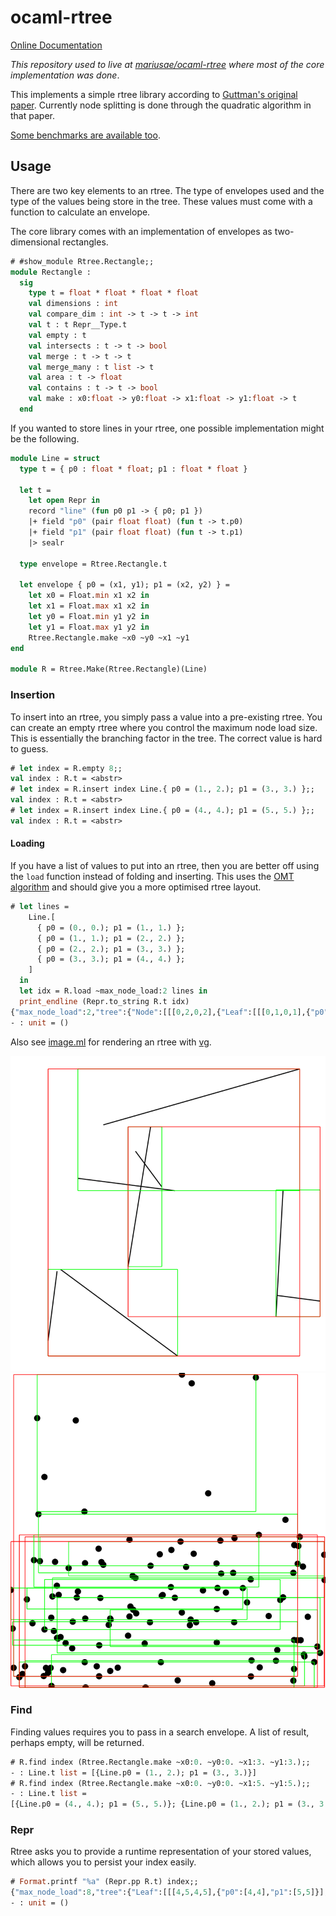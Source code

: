 # ocaml-rtree

[Online Documentation](https://geocaml.github.io/ocaml-rtree/)

_This repository used to live at [mariusae/ocaml-rtree](https://github.com/mariusae/ocaml-rtree)
where most of the core implementation was done_.

This implements a simple rtree library according to [Guttman's original paper](http://www-db.deis.unibo.it/courses/SI-LS/papers/Gut84.pdf).
Currently node splitting is done through the quadratic algorithm in that paper.

[Some benchmarks are available too](./bench/README.md).

## Usage

There are two key elements to an rtree. The type of envelopes used and the type of the values being store in the tree.
These values must come with a function to calculate an envelope.

The core library comes with an implementation of envelopes as two-dimensional rectangles.

```ocaml
# #show_module Rtree.Rectangle;;
module Rectangle :
  sig
    type t = float * float * float * float
    val dimensions : int
    val compare_dim : int -> t -> t -> int
    val t : t Repr__Type.t
    val empty : t
    val intersects : t -> t -> bool
    val merge : t -> t -> t
    val merge_many : t list -> t
    val area : t -> float
    val contains : t -> t -> bool
    val make : x0:float -> y0:float -> x1:float -> y1:float -> t
  end
```

If you wanted to store lines in your rtree, one possible implementation might be the following.

```ocaml
module Line = struct
  type t = { p0 : float * float; p1 : float * float }

  let t =
    let open Repr in
    record "line" (fun p0 p1 -> { p0; p1 })
    |+ field "p0" (pair float float) (fun t -> t.p0)
    |+ field "p1" (pair float float) (fun t -> t.p1)
    |> sealr

  type envelope = Rtree.Rectangle.t

  let envelope { p0 = (x1, y1); p1 = (x2, y2) } =
    let x0 = Float.min x1 x2 in
    let x1 = Float.max x1 x2 in
    let y0 = Float.min y1 y2 in
    let y1 = Float.max y1 y2 in
    Rtree.Rectangle.make ~x0 ~y0 ~x1 ~y1
end

module R = Rtree.Make(Rtree.Rectangle)(Line)
```

### Insertion

To insert into an rtree, you simply pass a value into a pre-existing rtree. You can create an empty
rtree where you control the maximum node load size. This is essentially the branching factor in the
tree. The correct value is hard to guess.

```ocaml
# let index = R.empty 8;;
val index : R.t = <abstr>
# let index = R.insert index Line.{ p0 = (1., 2.); p1 = (3., 3.) };;
val index : R.t = <abstr>
# let index = R.insert index Line.{ p0 = (4., 4.); p1 = (5., 5.) };;
val index : R.t = <abstr>
```

#### Loading

If you have a list of values to put into an rtree, then you are better off using the `load` function instead
of folding and inserting. This uses the [OMT algorithm](https://ceur-ws.org/Vol-74/files/FORUM_18.pdf) and should give you a more optimised rtree layout.

```ocaml
# let lines =
    Line.[
      { p0 = (0., 0.); p1 = (1., 1.) };
      { p0 = (1., 1.); p1 = (2., 2.) };
      { p0 = (2., 2.); p1 = (3., 3.) };
      { p0 = (3., 3.); p1 = (4., 4.) };
    ]
  in
  let idx = R.load ~max_node_load:2 lines in
  print_endline (Repr.to_string R.t idx)
{"max_node_load":2,"tree":{"Node":[[[0,2,0,2],{"Leaf":[[[0,1,0,1],{"p0":[0,0],"p1":[1,1]}],[[1,2,1,2],{"p0":[1,1],"p1":[2,2]}]]}],[[2,4,2,4],{"Leaf":[[[2,3,2,3],{"p0":[2,2],"p1":[3,3]}],[[3,4,3,4],{"p0":[3,3],"p1":[4,4]}]]}]]}}
- : unit = ()
```

Also see [image.ml](./test/image.ml) for rendering an rtree with [vg](https://erratique.ch/software/vg).

<img alt="An rtree rendered with bounding box levels in different colours and the elements are lines" src="./test/rtree.svg" />
<img alt="An rtree rendered with bounding box levels in different colours and the elements are points, this has most points skewed towards the bottom to show how this impacts the shape of the rtree" src="./test/rtree-points.svg" />

### Find

Finding values requires you to pass in a search envelope. A list of result, perhaps empty, will be returned.

```ocaml
# R.find index (Rtree.Rectangle.make ~x0:0. ~y0:0. ~x1:3. ~y1:3.);;
- : Line.t list = [{Line.p0 = (1., 2.); p1 = (3., 3.)}]
# R.find index (Rtree.Rectangle.make ~x0:0. ~y0:0. ~x1:5. ~y1:5.);;
- : Line.t list =
[{Line.p0 = (4., 4.); p1 = (5., 5.)}; {Line.p0 = (1., 2.); p1 = (3., 3.)}]
```

### Repr

Rtree asks you to provide a runtime representation of your stored values, which allows you to persist your index easily.

```ocaml
# Format.printf "%a" (Repr.pp R.t) index;;
{"max_node_load":8,"tree":{"Leaf":[[[4,5,4,5],{"p0":[4,4],"p1":[5,5]}],[[1,3,2,3],{"p0":[1,2],"p1":[3,3]}]]}}
- : unit = ()
```
